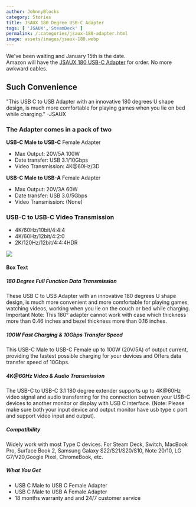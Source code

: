 ```yaml
---
author: JohnnyBlocks
category: Stories
title: JSAUX 180 Degree USB-C Adapter 
tags: [ 'JSAUX','SteamDeck' ]
permalink: /:categories/jsaux-180-adapter.html
image: assets/images/jsaux-180.webp
---
```


We've been waiting and January 15th is the date.  
Amazon will have the [JSAUX 180 USB-C Adapter](https://amzn.to/3ZhnBit) for order. No more awkward cables.<!--more-->

## Such Convenience

"This USB C to USB Adapter with an innovative 180 degrees U shape design, is much more comfortable for playing games when you lie on bed while charging." -JSAUX

### The Adapter comes in a pack of two

**USB-C Male to USB-C** Female Adapter  
- Max Output:	20V/5A 100W  
- Date transfer:	USB 3.1/10Gbps  
- Video Transmission:	4K@60Hz/3D  

**USB-C Male to USB-A** Female Adapter  
- Max Output:	20V/3A 60W  
- Date transfer:	USB 3.0/5Gbps  
- Video Transmission:	(None)  

### USB-C to USB-C Video Transmission

- 4K/60Hz/10bit/4:4:4
- 4K/60Hz/12bit/4:2:0
- 2K/120Hz/12bit/4:4:4HDR

<a  href="https://www.amazon.com/gp/product/B0BNBK7BR9?smid=A20J3ITGSOMSJG&th=1&linkCode=li3&tag=johnnyblocks.com-20&linkId=f6cfba6d08800bad17944d8f6b310c17&language=en_US&ref_=as_li_ss_il" target="_blank"><img style="max-width:500px;" border="0" src="//m.media-amazon.com/images/W/WEBP_402378-T2/images/I/61GZfoh+29L._AC_SL1500_.jpg" ></a><img src="https://ir-na.amazon-adsystem.com/e/ir?t=johnnyblocks.com-20&language=en_US&l=li3&o=1&a=B0BNBK7BR9" width="1" height="1" border="0" alt="" style="border:none !important; margin:0px !important;" />

#### Box Text

##### 180 Degree Full Function Data Transmission

These USB C to USB Adapter with an innovative 180 degrees U shape design, is much more convenient and more comfortable for playing games, watching videos, working when you lie on the couch or bed while charging. Important Note: This 180° adapter cannot work with case which thickness more than 0.46 inches and bezel thickness more than 0.16 inches.

##### 100W Fast Charging & 10Gbps Transfer Speed

This USB-C Male to USB-C Female up to 100W (20V/5A) of output current, providing the fastest possible charging for your devices and Offers data transfer speed of 10Gbps.

##### 4K@60Hz Video & Audio Transmission

The USB-C to USB-C 3.1 180 degree extender supports up to 4K@60Hz video signal and audio transferring for the connection between your USB-C devices to another monitor or display with USB C interface. (Note: Please make sure both your input device and output monitor have usb type c port and support video input and output).

##### Compatibility

Widely work with most Type C devices. For Steam Deck, Switch, MacBook Pro, Surface Book 2, Samsung Galaxy S22/S21/S20/S10, Note 20/10, LG G7/V20,Google Pixel, ChromeBook, etc.

##### What You Get

- USB C Male to USB C Female Adapter
- USB C Male to USB A Female Adapter
- 18 months warranty and and 24/7 customer service
